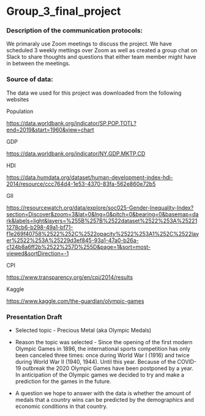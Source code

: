 # Group_3_final_project


### Description of the communication protocols:

We primaraly use Zoom meetings to discuss the project. We have scheduled 3 weekly mettings over Zoom as well as created a group chat on Slack to share thoughts and questions that either team member might have in between the meetings. 

### Source of data:

The data we used for this project was downloaded from the following websites

Population

https://data.worldbank.org/indicator/SP.POP.TOTL?end=2019&start=1960&view=chart

GDP

https://data.worldbank.org/indicator/NY.GDP.MKTP.CD

HDI

https://data.humdata.org/dataset/human-development-index-hdi-2014/resource/ccc764d4-1e53-4370-83fa-562e860e72b5

GII

https://resourcewatch.org/data/explore/soc025-Gender-Inequality-Index?section=Discover&zoom=3&lat=0&lng=0&pitch=0&bearing=0&basemap=dark&labels=light&layers=%255B%257B%2522dataset%2522%253A%252211278cb6-b298-49a1-bf71-f1e269f40758%2522%252C%2522opacity%2522%253A1%252C%2522layer%2522%253A%25229d3ef845-93a1-47a0-b26a-c124b8a6ff2b%2522%257D%255D&page=1&sort=most-viewed&sortDirection=-1

CPI

https://www.transparency.org/en/cpi/2014/results

Kaggle

https://www.kaggle.com/the-guardian/olympic-games


### Presentation Draft
- Selected topic - Precious Metal (aka Olympic Medals)

- Reason the topic was selected - 
Since the opening of the first modern Olympic Games in 1896, the international sports competition has only been canceled three times: once during World War I (1916) and twice during World War II (1940, 1944). Until this year. Because of the COVID-19 outbreak the 2020 Olympic Games have been postponed by a year. In anticipation of the Olympic games we decided to try and make a prediction for the games in the future.  

- A question we hope to answer with the data is whether the amount of medals that a country wins can be predicted by the demographics and economic conditions in that country. 
